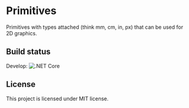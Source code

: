 # Primitives

Primitives with types attached (think mm, cm, in, px) that can be used for 2D graphics.

## Build status

Develop: ![.NET Core](https://github.com/synercoder/Primitives/workflows/.NET%20Core/badge.svg?branch=develop)

## License
This project is licensed under MIT license.